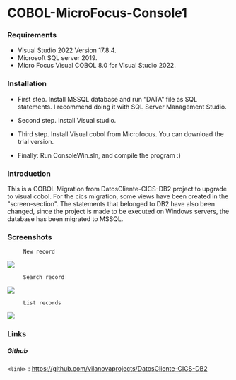 # COBOL-MicroFocus-Console1

### Requirements

- Visual Studio 2022 Version 17.8.4.
- Microsoft SQL server 2019.
- Micro Focus Visual COBOL 8.0 for Visual Studio 2022.


### Installation
- First step. Install MSSQL database and run “DATA” file as SQL statements. I recommend doing it with SQL Server Management Studio.
- Second step. Install Visual studio.
- Third step. Install Visual cobol from Microfocus. You can download the trial version.

- Finally: Run ConsoleWin.sln, and compile the program :)



### Introduction

This is a COBOL Migration from DatosCliente-CICS-DB2 project to upgrade to visual cobol. For the cics migration, some views have been created in the "screen-section". The statements that belonged to DB2 have also been changed, since the project is made to be executed on Windows servers, the database has been migrated to MSSQL.

### Screenshots


		 New record
![](https://i.postimg.cc/jjBVTs1b/MENU01.jpg)


		 Search record
![](https://i.postimg.cc/63Zk5ksG/MENU02.jpg)


		 List records
![](https://i.postimg.cc/vTdp10M2/MENU03.jpg)




### Links


##### Github

`<link>` : <https://github.com/vilanovaprojects/DatosCliente-CICS-DB2>


